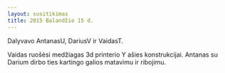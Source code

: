 ```yaml
---
layout: susitikimas
title: 2015 Balandžio 15 d.
---
```

Dalyvavo AntanasU, DariusV ir VaidasT.


Vaidas ruošėsi medžiagas 3d printerio Y ašies konstrukcijai.
Antanas su Darium dirbo ties kartingo galios matavimu ir ribojimu.


